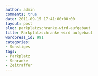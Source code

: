 ```yaml
---
author: admin
comments: true
date: 2011-09-15 17:41:00+00:00
layout: post
slug: parkplatzschranke-wird-aufgebaut
title: Parkplatzschranke wird aufgebaut
wordpress_id: 991
categories:
- Sonstiges
tags:
- Parkplatz
- Schranke
- Zeitraffer
---
```



<div style="padding-bottom: 0px; margin: 0px; padding-left: 0px; padding-right: 0px; display: inline; float: none; padding-top: 0px" id="scid:5737277B-5D6D-4f48-ABFC-DD9C333F4C5D:72f4a9cb-7758-4442-aa0c-32a87e99b541" class="wlWriterEditableSmartContent"><div><object width="620" height="348"><param name="movie" value="http://www.youtube.com/v/uMVuaDpOC48?hl=en&amp;hd=1"></param><embed src="http://www.youtube.com/v/uMVuaDpOC48?hl=en&amp;hd=1" type="application/x-shockwave-flash" width="620" height="348"></embed></object></div></div>